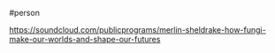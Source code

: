 #person 


https://soundcloud.com/publicprograms/merlin-sheldrake-how-fungi-make-our-worlds-and-shape-our-futures